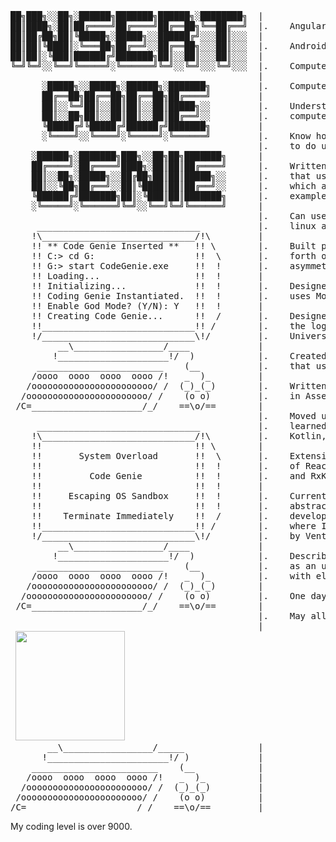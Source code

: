<pre>
██╗███╗░░██╗░██████╗███████╗██████╗░████████╗  |
██║████╗░██║██╔════╝██╔════╝██╔══██╗╚══██╔══╝  |.    Angular Developer
██║██╔██╗██║╚█████╗░█████╗░░██████╔╝░░░██║░░░  |
██║██║╚████║░╚═══██╗██╔══╝░░██╔══██╗░░░██║░░░  |.    Android Developer
██║██║░╚███║██████╔╝███████╗██║░░██║░░░██║░░░  |
╚═╝╚═╝░░╚══╝╚═════╝░╚══════╝╚═╝░░╚═╝░░░╚═╝░░░  |.    Computer Engineering Degree
                                               |
      ░█████╗░░█████╗░██████╗░███████╗         |.    Computer Technologist Diploma
      ██╔══██╗██╔══██╗██╔══██╗██╔════╝         |
      ██║░░╚═╝██║░░██║██║░░██║█████╗░░         |.    Understand many of the layers in which
      ██║░░██╗██║░░██║██║░░██║██╔══╝░░         |.    computers are built upon.
      ╚█████╔╝╚█████╔╝██████╔╝███████╗         |
      ░╚════╝░░╚════╝░╚═════╝░╚══════╝         |.    Know how to manipulate electricity
                                               |.    to do useful things.
    ░██████╗░███████╗███╗░░██╗██╗███████╗      |
    ██╔════╝░██╔════╝████╗░██║██║██╔════╝      |.    Written my own shell program in C
    ██║░░██╗░█████╗░░██╔██╗██║██║█████╗░░      |.    that uses the pipefd interface
    ██║░░╚██╗██╔══╝░░██║╚████║██║██╔══╝░░      |.    which allows you to pipe programs together.
    ╚██████╔╝███████╗██║░╚███║██║███████╗      |.    example: ls | tr e f
    ░╚═════╝░╚══════╝╚═╝░░╚══╝╚═╝╚══════╝      |
                                               |.    Can use pthreads to do multi-threading in
     _______________________________           |.    linux and windows (C Language).
    !\_____________________________/!\         |
    !! ** Code Genie Inserted **   !! \        |.    Built python programs that talk back and
    !! C:> cd G:                   !!  \       |.    forth over sockets using symmetric and
    !! G:> start CodeGenie.exe     !!  !       |.    asymmetric encryption.
    !! Loading...                  !!  !       |
    !! Initializing...             !!  !       |.    Designed real time security system in HDL that
    !! Coding Genie Instantiated.  !!  !       |.    uses Morse code to unlock your door.
    !! Enable God Mode? (Y/N): Y   !!  !       |
    !! Creating Code Genie...      !!  /       |.    Designed Traffic light system in HDL to mimic
    !!_____________________________!! /        |.    the logic of a busy street light by the
    !/_____________________________\!/         |.    University of Saskatchewan.
         __\_________________/____             |
        !_____________________!/  )            |.    Created 8-bit microprocessor in HDL
     ________________________    (__           |.    that uses a custom instruction set.
    /oooo  oooo  oooo  oooo /!   _  )_         |
   /ooooooooooooooooooooooo/ /  (_)_(_)        |.    Written software at the lowest level
  /ooooooooooooooooooooooo/ /    (o o)         |.    in Assembly and C.
 /C=_____________________/_/    ==\o/==        |
                                               |.    Moved up the chain of abstraction and
     _______________________________           |.    learned powerful languages like Python,
    !\_____________________________/!\         |.    Kotlin, and Typescript.
    !!                             !! \        |
    !!       System Overload       !!  \       |.    Extensive knowledge and understanding
    !!                             !!  !       |.    of ReactiveX programming, such as RxJS
    !!         Code Genie          !!  !       |.    and RxKotlin.
    !!                             !!  !       |
    !!     Escaping OS Sandbox     !!  !       |.    Currently work at the top of the
    !!                             !!  !       |.    abstraction stack as a software
    !!    Terminate Immediately    !!  /       |.    developer for Grassland Ventures,
    !!_____________________________!! /        |.    where I help build startups powered
    !/_____________________________\!/         |.    by Venture Capital and Angel Investors.
         __\_________________/____             |
        !_____________________!/  )            |.    Described as a wise owl. Or even better,
     ________________________    (__           |.    as an unruffled empath who solves problems
    /oooo  oooo  oooo  oooo /!   _  )_         |.    with elevated thinking.
   /ooooooooooooooooooooooo/ /  (_)_(_)        |
  /ooooooooooooooooooooooo/ /    (o o)         |.    One day, my work will shake the world in a gentle way
 /C=_____________________/_/    ==\o/==        |
                                               |.    May all beings be happy!
                                               |
 <img height="175px" src="https://c.tenor.com/JfXTd7nG-3UAAAAC/god-mode-sayians.gif">
       __\_________________/_____              |      
      !_______________________!/ )             |
    ________________________    (__            |
   /oooo  oooo  oooo  oooo /!   _  )_          |
  /ooooooooooooooooooooooo/ /  (_)_(_)         |
 /ooooooooooooooooooooooo/ /    (o o)          |
/C=_____________________/_/    ==\o/==         |
</pre>
My coding level is over 9000.
